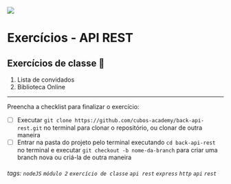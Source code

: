 ![](https://i.imgur.com/xG74tOh.png)

# Exercícios - API REST

## Exercícios de classe 🏫

1. Lista de convidados
2. Biblioteca Online

---

Preencha a checklist para finalizar o exercício:
-   [ ] Executar `git clone https://github.com/cubos-academy/back-api-rest.git` no terminal para clonar o repositório, ou clonar de outra maneira
-   [ ] Entrar na pasta do projeto pelo terminal executando `cd back-api-rest` no terminal e executar `git checkout -b nome-da-branch` para criar uma branch nova ou criá-la de outra maneira

###### tags: `nodeJS` `módulo 2` `exercício de classe` `api rest` `express` `http` `api` `rest`
